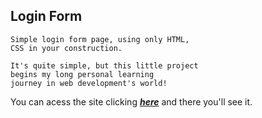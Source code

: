 ## Login Form

```
Simple login form page, using only HTML,   
CSS in your construction. 

It's quite simple, but this little project 
begins my long personal learning  
journey in web development's world!

```
You can acess the site clicking <a href="https://tas48.github.io/Login-form" target="_blank"><em><strong>here</strong></em></a>
 and there you'll see it.

 



